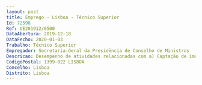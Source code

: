 ```yaml
--- 
layout: post
title: Emprego - Lisboa - Técnico Superior
Id: 72598
Ref: OE201912/0500
DataAbertura: 2019-12-18
DataFecho: 2020-01-03
Trabalho: Técnico Superior
Empregador: Secretaria-Geral da Presidência de Conselho de Ministros
Descricao: Desempenho de atividades relacionadas com a) Captação de imagens com câmaras de vídeo ou telemóvel b) Montagem de transmissões em direto (Twitter, Youtube) c) Edição de vídeo (som, imagem e inserção de legendas, diagramas, etc.) d) Uso de teleponto e) Fotografia e tratamento de imagem fotográfica f) Conhecimento de redes sociais.Experiência comprovada como videografo (através de portfólio online e oureferência de trabalhos publicados), de preferência em variados campos de ação.
CodigoPostal: 1399-022 LISBOA
Concelho: Lisboa
Distrito: Lisboa
--- 
```

